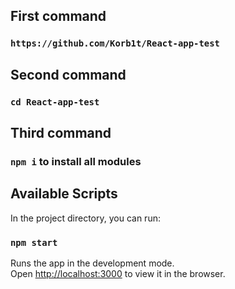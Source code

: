 ## First command 

### `https://github.com/Korb1t/React-app-test`

## Second command

### `cd React-app-test`

## Third command

### `npm i` to install all modules

## Available Scripts

In the project directory, you can run:

### `npm start`

Runs the app in the development mode.<br>
Open [http://localhost:3000](http://localhost:3000) to view it in the browser.

